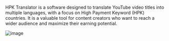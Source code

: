 HPK Translator is a software designed to translate YouTube video titles into multiple languages, with a focus on High Payment Keyword (HPK) countries. It is a valuable tool for content creators who want to reach a wider audience and maximize their earning potential.

![image](https://github.com/afkarxyz/HPK-Translator/assets/173781715/9830b3cd-de93-4774-b423-1a2f8d0d958d)
